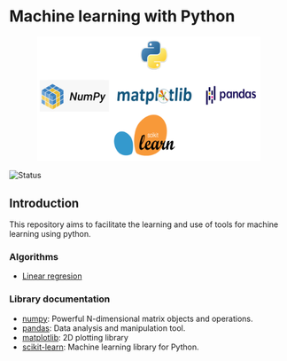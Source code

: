 # Machine learning with Python

<p align="center">
<img src="https://raw.githubusercontent.com/jmv74211/machine_learning_python/master/doc/images/index/cover.png" width="80%">
</p>

![Status](https://img.shields.io/badge/Status-building-orange.svg)

## Introduction

This repository aims to facilitate the learning and use of tools for machine learning using python.

### Algorithms

- [Linear regresion](https://github.com/jmv74211/machine_learning_python/tree/master/linear_regresion)

### Library documentation

- [numpy](https://github.com/jmv74211/machine_learning_python/tree/master/doc/numpy): Powerful N-dimensional matrix objects and operations.
- [pandas](https://github.com/jmv74211/machine_learning_python/tree/master/doc/pandas): Data analysis and manipulation tool.
- [matplotlib](https://github.com/jmv74211/machine_learning_python/tree/master/doc/matplotlib): 2D plotting library
- [scikit-learn](https://github.com/jmv74211/machine_learning_python/tree/master/doc/scikit_learn): Machine learning library for Python.